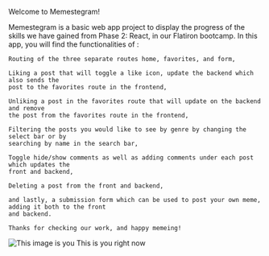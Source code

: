 Welcome to Memestegram!

Memestegram is a basic web app project to display the progress of the skills we have
gained from Phase 2: React, in our Flatiron bootcamp. In this app, you will find the
functionalities of :

    Routing of the three separate routes home, favorites, and form,

    Liking a post that will toggle a like icon, update the backend which also sends the 
    post to the favorites route in the frontend,

    Unliking a post in the favorites route that will update on the backend and remove 
    the post from the favorites route in the frontend,

    Filtering the posts you would like to see by genre by changing the select bar or by 
    searching by name in the search bar,

    Toggle hide/show comments as well as adding comments under each post which updates the 
    front and backend,

    Deleting a post from the front and backend,

    and lastly, a submission form which can be used to post your own meme, adding it both to the front
    and backend.

    Thanks for checking our work, and happy memeing! 

![This image is you](https://i.pinimg.com/474x/dc/51/64/dc516482ca6039ed48fb3f682d864e76.jpg)
    This is you right now